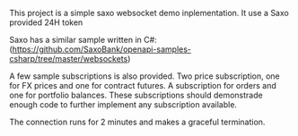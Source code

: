 This project is a simple saxo websocket demo inplementation. It use a Saxo provided 24H token

Saxo has a similar sample written in C#:  (https://github.com/SaxoBank/openapi-samples-csharp/tree/master/websockets)

A few sample subscriptions is also provided. Two price subscription, one for FX prices and one for contract futures. A subscription for orders and one for portfolio balances. These subscriptions should demonstrade enough code to further implement any subscription available.  

The connection runs for 2 minutes and makes a graceful termination.